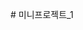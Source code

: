 <font class="papago-parent"><font class="papago-source" style="display:none;"># MiniProject_1</font># 미니프로젝트_1</font>
